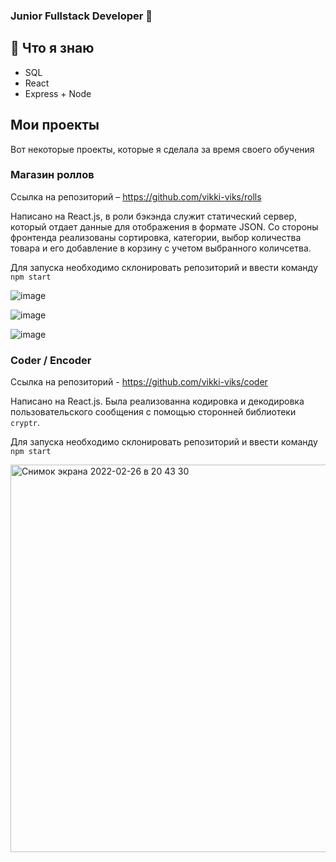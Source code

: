 ### Junior Fullstack Developer 👋


## 🔭 Что я знаю
- SQL
- React
- Express + Node

## Мои проекты
Вот некоторые проекты, которые я сделала за время своего обучения

### Магазин роллов 
Ссылка на репозиторий – https://github.com/vikki-viks/rolls

Написано на React.js, в роли бэкэнда служит статический сервер, который отдает данные для отображения в формате JSON. Со стороны фронтенда реализованы сортировка, категории, выбор количества товара и его добавление в корзину с учетом выбранного количсетва.

Для запуска необходимо склонировать репозиторий и ввести команду `npm start`

![image](https://user-images.githubusercontent.com/77355397/155853985-04200c11-8187-467b-a23b-40947bb9f209.png)


![image](https://user-images.githubusercontent.com/77355397/155853991-6fbb4b15-20c1-451b-83e2-d0320b29d904.png)


![image](https://user-images.githubusercontent.com/77355397/155853994-57de8f7b-4a21-49a4-b922-41b648ea924a.png)

### Coder / Encoder
Ссылка на репозиторий - https://github.com/vikki-viks/coder

Написано на React.js. Была реализованна кодировка и декодировка пользовательского сообщения с помощью сторонней библиотеки `cryptr`.

Для запуска необходимо склонировать репозиторий и ввести команду `npm start`

<img width="620" alt="Снимок экрана 2022-02-26 в 20 43 30" src="https://user-images.githubusercontent.com/77355397/155854036-cb0283e3-9aa4-48d9-96e5-8f96142cae38.png">


